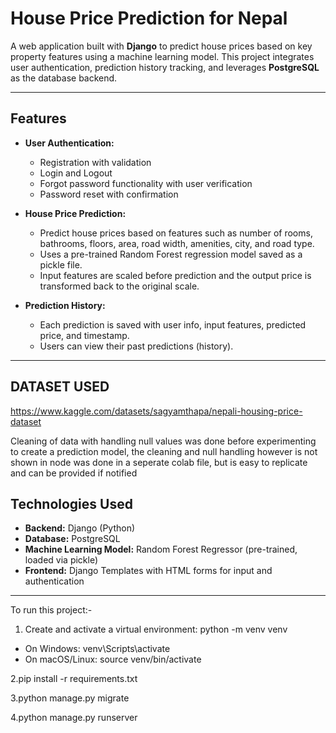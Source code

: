 # House Price Prediction for Nepal

A web application built with **Django** to predict house prices based on key property features using a machine learning model. This project integrates user authentication, prediction history tracking, and leverages **PostgreSQL** as the database backend.

---

## Features

- **User Authentication:**
  - Registration with validation
  - Login and Logout
  - Forgot password functionality with user verification
  - Password reset with confirmation

- **House Price Prediction:**
  - Predict house prices based on features such as number of rooms, bathrooms, floors, area, road width, amenities, city, and road type.
  - Uses a pre-trained Random Forest regression model saved as a pickle file.
  - Input features are scaled before prediction and the output price is transformed back to the original scale.

- **Prediction History:**
  - Each prediction is saved with user info, input features, predicted price, and timestamp.
  - Users can view their past predictions (history).

---
## DATASET USED
https://www.kaggle.com/datasets/sagyamthapa/nepali-housing-price-dataset

Cleaning of data with handling null values was done before experimenting to create a prediction model, the cleaning and null handling however is not shown in node was done in a seperate colab file, but is easy to replicate and can be provided if notified

## Technologies Used

- **Backend:** Django (Python)
- **Database:** PostgreSQL
- **Machine Learning Model:** Random Forest Regressor (pre-trained, loaded via pickle)
- **Frontend:** Django Templates with HTML forms for input and authentication
---

To run this project:-
1. Create and activate a virtual environment:
python -m venv venv
* On Windows:
venv\Scripts\activate
* On macOS/Linux:
source venv/bin/activate

2.pip install -r requirements.txt

3.python manage.py migrate

4.python manage.py runserver
